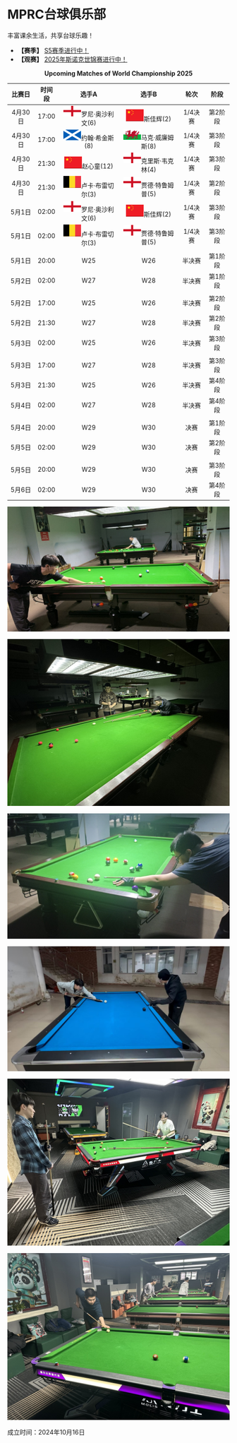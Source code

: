 # MPRC台球俱乐部

丰富课余生活，共享台球乐趣！

- **【赛季】** [S5赛季进行中！](./03-统计/1-积分榜.md)
- **【观赛】** [2025年斯诺克世锦赛进行中！](./01-概况/5-观赛专区.md)

<center><b>Upcoming Matches of World Championship 2025</b></center>

| 比赛日  |   时间段  |                    选手A                       |                   选手B                        |     轮次      |      阶段     |
| :-----: | :------: | :--------------------------------------------: | :--------------------------------------------: | :----------: | :----------: |
| 4月30日 |   17:00  | ![](./01-概况/img/england.png)罗尼·奥沙利文(6)  |  ![](./01-概况/img/china.png)斯佳辉(2)           |    1/4决赛    |    第2阶段   |
| 4月30日 |   17:00  |  ![](./01-概况/img/scotland.png)约翰·希金斯(8)  |  ![](./01-概况/img/wales.png)马克·威廉姆斯(8)    |    1/4决赛    |    第3阶段   |
| 4月30日 |   21:30  |     ![](./01-概况/img/china.png)赵心童(12)      |  ![](./01-概况/img/england.png)克里斯·韦克林(4)  |    1/4决赛    |    第3阶段   |
| 4月30日 |   21:30  | ![](./01-概况/img/belgium.png)卢卡·布雷切尔(3)  |  ![](./01-概况/img/england.png)贾德·特鲁姆普(5)  |    1/4决赛    |    第2阶段   |
| 5月1日  |   02:00  | ![](./01-概况/img/england.png)罗尼·奥沙利文(6)  |  ![](./01-概况/img/china.png)斯佳辉(2)           |    1/4决赛    |    第3阶段   |
| 5月1日  |   02:00  | ![](./01-概况/img/belgium.png)卢卡·布雷切尔(3)  |  ![](./01-概况/img/england.png)贾德·特鲁姆普(5)  |    1/4决赛    |    第3阶段   |
|         |          |                                                |                                                |              |              |
| 5月1日  |   20:00  |                    W25                         |                     W26                        |    半决赛     |    第1阶段   |
| 5月2日  |   02:00  |                    W27                         |                     W28                        |    半决赛     |    第1阶段   |
|         |          |                                                |                                                |              |              |
| 5月2日  |   17:00  |                    W25                         |                     W26                        |    半决赛     |    第2阶段   |
| 5月2日  |   21:30  |                    W27                         |                     W28                        |    半决赛     |    第2阶段   |
| 5月3日  |   02:00  |                    W25                         |                     W26                        |    半决赛     |    第3阶段   |
|         |          |                                                |                                                |              |              |
| 5月3日  |   17:00  |                    W27                         |                     W28                        |    半决赛     |    第3阶段   |
| 5月3日  |   21:30  |                    W25                         |                     W26                        |    半决赛     |    第4阶段   |
| 5月4日  |   02:00  |                    W27                         |                     W28                        |    半决赛     |    第4阶段   |
|         |          |                                                |                                                |              |              |
| 5月4日  |   20:00  |                    W29                         |                     W30                        |     决赛      |    第1阶段   |
| 5月5日  |   02:00  |                    W29                         |                     W30                        |     决赛      |    第2阶段   |
|         |          |                                                |                                                |              |              |
| 5月5日  |   20:00  |                    W29                         |                     W30                        |     决赛      |    第3阶段   |
| 5月6日  |   02:00  |                    W29                         |                     W30                        |     决赛      |    第4阶段   |

![](./img/club_1.jpg)

![](./img/club_2.jpg)

![](./img/club_3.jpg)

![](./img/club_4.jpg)

![](./img/club_5.jpg)

![](./img/club_6.jpg)

成立时间：2024年10月16日